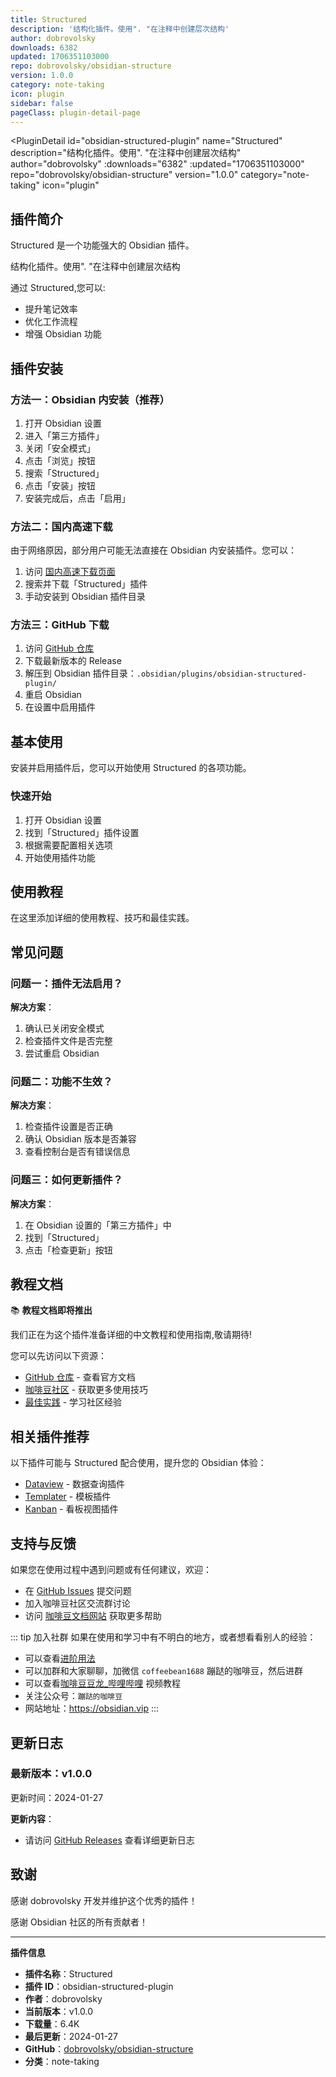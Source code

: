 ```yaml
---
title: Structured
description: '结构化插件。使用". "在注释中创建层次结构'
author: dobrovolsky
downloads: 6382
updated: 1706351103000
repo: dobrovolsky/obsidian-structure
version: 1.0.0
category: note-taking
icon: plugin
sidebar: false
pageClass: plugin-detail-page
---
```


<PluginDetail
  id="obsidian-structured-plugin"
  name="Structured"
  description="结构化插件。使用&quot;. &quot;在注释中创建层次结构"
  author="dobrovolsky"
  :downloads="6382"
  :updated="1706351103000"
  repo="dobrovolsky/obsidian-structure"
  version="1.0.0"
  category="note-taking"
  icon="plugin"
>

<!-- AUTO_GENERATED_START -->
## 插件简介

Structured 是一个功能强大的 Obsidian 插件。

结构化插件。使用&quot;. &quot;在注释中创建层次结构

通过 Structured,您可以:

- 提升笔记效率
- 优化工作流程
- 增强 Obsidian 功能

<!-- AUTO_GENERATED_END -->

<!-- AUTO_GENERATED_START -->
## 插件安装

### 方法一：Obsidian 内安装（推荐）

1. 打开 Obsidian 设置
2. 进入「第三方插件」
3. 关闭「安全模式」
4. 点击「浏览」按钮
5. 搜索「Structured」
6. 点击「安装」按钮
7. 安装完成后，点击「启用」

### 方法二：国内高速下载

由于网络原因，部分用户可能无法直接在 Obsidian 内安装插件。您可以：

1. 访问 [国内高速下载页面](/zh/documentation/obsidian-plugins-download.html)
2. 搜索并下载「Structured」插件
3. 手动安装到 Obsidian 插件目录

### 方法三：GitHub 下载

1. 访问 [GitHub 仓库](https://github.com/dobrovolsky/obsidian-structure)
2. 下载最新版本的 Release
3. 解压到 Obsidian 插件目录：`.obsidian/plugins/obsidian-structured-plugin/`
4. 重启 Obsidian
5. 在设置中启用插件

## 基本使用

安装并启用插件后，您可以开始使用 Structured 的各项功能。

### 快速开始

1. 打开 Obsidian 设置
2. 找到「Structured」插件设置
3. 根据需要配置相关选项
4. 开始使用插件功能

<!-- AUTO_GENERATED_END -->

<!-- CUSTOM_CONTENT_START:tutorial -->
## 使用教程

在这里添加详细的使用教程、技巧和最佳实践。

<!-- CUSTOM_CONTENT_END:tutorial -->

<!-- SHARED_CONTENT_START -->
## 常见问题

### 问题一：插件无法启用？

**解决方案**：
1. 确认已关闭安全模式
2. 检查插件文件是否完整
3. 尝试重启 Obsidian

### 问题二：功能不生效？

**解决方案**：
1. 检查插件设置是否正确
2. 确认 Obsidian 版本是否兼容
3. 查看控制台是否有错误信息

### 问题三：如何更新插件？

**解决方案**：
1. 在 Obsidian 设置的「第三方插件」中
2. 找到「Structured」
3. 点击「检查更新」按钮

## 教程文档

📚 **教程文档即将推出**

我们正在为这个插件准备详细的中文教程和使用指南,敬请期待!

您可以先访问以下资源：
- [GitHub 仓库](https://github.com/dobrovolsky/obsidian-structure) - 查看官方文档
- [咖啡豆社区](/zh/bases/) - 获取更多使用技巧
- [最佳实践](/zh/best-practices/) - 学习社区经验

## 相关插件推荐

以下插件可能与 Structured 配合使用，提升您的 Obsidian 体验：

- [Dataview](/zh/plugins/dataview.html) - 数据查询插件
- [Templater](/zh/plugins/templater-obsidian.html) - 模板插件
- [Kanban](/zh/plugins/obsidian-kanban.html) - 看板视图插件

## 支持与反馈

如果您在使用过程中遇到问题或有任何建议，欢迎：

- 在 [GitHub Issues](https://github.com/dobrovolsky/obsidian-structure/issues) 提交问题
- 加入咖啡豆社区交流群讨论
- 访问 [咖啡豆文档网站](https://obsidian.vip) 获取更多帮助

::: tip 加入社群
如果在使用和学习中有不明白的地方，或者想看看别人的经验：
- 可以查看[进阶用法](/zh/advanced)
- 可以加群和大家聊聊，加微信 `coffeebean1688` 蹦跶的咖啡豆，然后进群
- 可以查看[咖啡豆豆龙_哔哩哔哩](https://space.bilibili.com/618777356) 视频教程
- 关注公众号：`蹦跶的咖啡豆`
- 网站地址：https://obsidian.vip
:::
<!-- SHARED_CONTENT_END -->

<!-- AUTO_GENERATED_START -->
## 更新日志

### 最新版本：v1.0.0

更新时间：2024-01-27

**更新内容**：
- 请访问 [GitHub Releases](https://github.com/dobrovolsky/obsidian-structure/releases) 查看详细更新日志

## 致谢

感谢 dobrovolsky 开发并维护这个优秀的插件！

感谢 Obsidian 社区的所有贡献者！

---

**插件信息**
- **插件名称**：Structured
- **插件 ID**：obsidian-structured-plugin
- **作者**：dobrovolsky
- **当前版本**：v1.0.0
- **下载量**：6.4K
- **最后更新**：2024-01-27
- **GitHub**：[dobrovolsky/obsidian-structure](https://github.com/dobrovolsky/obsidian-structure)
- **分类**：note-taking
<!-- AUTO_GENERATED_END -->

</PluginDetail>

